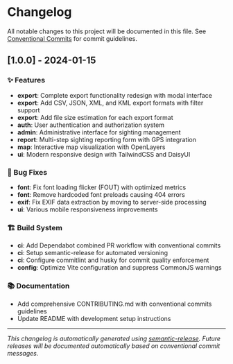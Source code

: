 # Changelog

All notable changes to this project will be documented in this file. See [Conventional Commits](https://conventionalcommits.org) for commit guidelines.

## [1.0.0] - 2024-01-15

### ✨ Features

- **export**: Complete export functionality redesign with modal interface
- **export**: Add CSV, JSON, XML, and KML export formats with filter support
- **export**: Add file size estimation for each export format
- **auth**: User authentication and authorization system
- **admin**: Administrative interface for sighting management
- **report**: Multi-step sighting reporting form with GPS integration
- **map**: Interactive map visualization with OpenLayers
- **ui**: Modern responsive design with TailwindCSS and DaisyUI

### 🐛 Bug Fixes

- **font**: Fix font loading flicker (FOUT) with optimized metrics
- **font**: Remove hardcoded font preloads causing 404 errors
- **exif**: Fix EXIF data extraction by moving to server-side processing
- **ui**: Various mobile responsiveness improvements

### 🏗️ Build System

- **ci**: Add Dependabot combined PR workflow with conventional commits
- **ci**: Setup semantic-release for automated versioning
- **ci**: Configure commitlint and husky for commit quality enforcement
- **config**: Optimize Vite configuration and suppress CommonJS warnings

### 📚 Documentation

- Add comprehensive CONTRIBUTING.md with conventional commits guidelines
- Update README with development setup instructions

---

*This changelog is automatically generated using [semantic-release](https://semantic-release.gitbook.io/). Future releases will be documented automatically based on conventional commit messages.*